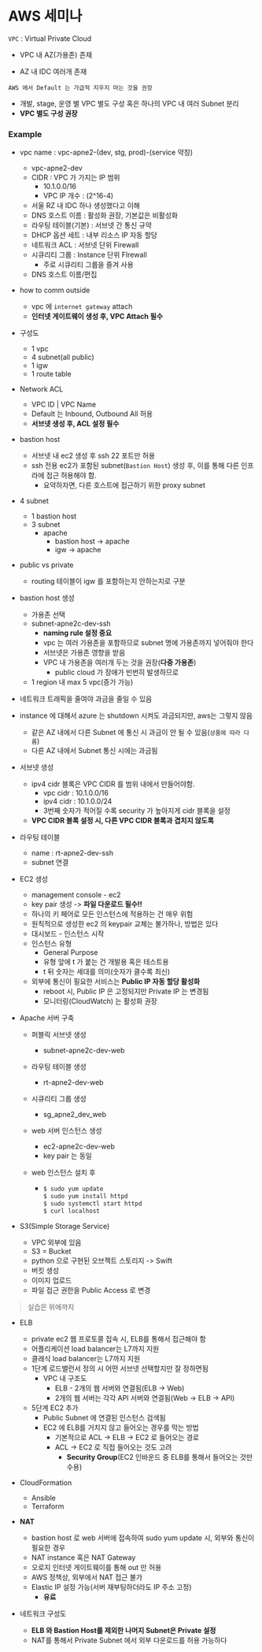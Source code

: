 # AWS 세미나



`VPC` : Virtual Private Cloud



* VPC 내 AZ(가용존) 존재

* AZ 내 IDC 여러개 존재



`AWS 에서 Default 는 가급적 지우지 마는 것을 권장`



* 개발, stage, 운영 별 VPC 별도 구성 혹은 하나의 VPC 내 여러 Subnet 분리
* **VPC 별도 구성 권장**



### Example

* vpc name : vpc-apne2-(dev, stg, prod)-(service 약칭)
  * vpc-apne2-dev
  * CIDR : VPC 가 가지는 IP 범위
    * 10.1.0.0/16
    * VPC IP 개수 : (2^16-4) 
  * 서울 RZ 내 IDC 하나 생성했다고 이해
  * DNS 호스트 이름 : 활성화 권장, 기본값은 비활성화
  * 라우팅 테이블(기본) : 서브넷 간 통신 규약
  * DHCP 옵션 세트 : 내부 리소스 IP 자동 할당
  * 네트워크 ACL : 서브넷 단위 Firewall
  * 시큐리티 그룹 : Instance 단위 FIrewall
    * 주로 시큐리티 그룹을 즐겨 사용
  * DNS 호스트 이름/편집

* how to comm outside
  * vpc 에 `internet gateway` attach
  * **인터넷 게이트웨이 생성 후, VPC Attach 필수**
* 구성도
  * 1 vpc
  * 4 subnet(all public)
  * 1 igw
  * 1 route table
* Network ACL
  * VPC ID | VPC Name
  * Default 는 Inbound, Outbound All 허용
  * **서브넷 생성 후, ACL 설정 필수**
* bastion host
  * 서브넷 내 ec2 생성 후 ssh 22 포트만 허용
  * ssh 전용 ec2가 포함된 subnet(`Bastion Host`) 생성 후, 이를 통해 다른 인프라에 접근 허용해야 함.
    * 요약하자면, 다른 호스트에 접근하기 위한 proxy subnet

* 4 subnet
  * 1 bastion host
  * 3 subnet
    * apache
      * bastion host -> apache
      * igw -> apache

* public vs private
  * routing 테이블이 igw 를 포함하는지 안하는지로 구분

* bastion host 생성
  * 가용존 선택
  * subnet-apne2c-dev-ssh
    * **naming rule 설정 중요**
    * vpc 는 여러 가용존을 포함하므로 subnet 명에 가용존까지 넣어줘야 한다
    * 서브넷은 가용존 영향을 받음
    * VPC 내 가용존을 여러개 두는 것을 권장(**다중 가용존**)
      * public cloud 가 장애가 빈번히 발생하므로
  * 1 region 내 max 5 vpc(증가 가능)
* 네트워크 트래픽을 줄여야 과금을 줄일 수 있음
* instance 에 대해서 azure 는 shutdown 시켜도 과금되지만, aws는 그렇지 않음
  * 같은 AZ 내에서 다른 Subnet 에 통신 시 과금이 안 될 수 있음(`상품에 따라 다름`)
  * 다른 AZ 내에서 Subnet 통신 시에는 과금됨

* 서브넷 생성
  * ipv4 cidr 블록은 VPC CIDR 를 범위 내에서 만들어야함.
    * vpc cidr : 10.1.0.0/16
    * ipv4 cidr : 10.1.0.0/24
    * 3번째 숫자가 적어질 수록 security 가 높아지게 cidr 블록을 설정
  * **VPC CIDR 블록 설정 시, 다른 VPC CIDR 블록과 겹치지 않도록**
* 라우팅 테이블
  * name : rt-apne2-dev-ssh
  * subnet 연결
* EC2 생성
  * management console - ec2
  * key pair 생성 -> **파일 다운로드 필수!!**
  * 하나의 키 페어로 모든 인스턴스에 적용하는 건 매우 위험
  * 원칙적으로 생성한 ec2 의 keypair 교체는 불가하나, 방법은 있다
  * 대시보드 - 인스턴스 시작
  * 인스턴스 유형
    * General Purpose 
    * 유형 앞에 t 가 붙는 건 개발용 혹은 테스트용
    * t 뒤 숫자는 세대를 의미(숫자가 클수록 최신)
  * 외부에 통신이 필요한 서비스는 **Public IP 자동 할당 활성화**
    * reboot 시, Public IP 은 고정되지만 Private IP 는 변경됨
    * 모니터링(CloudWatch) 는 활성화 권장



* Apache 서버 구축

  * 퍼블릭 서브넷 생성

    * subnet-apne2c-dev-web

  * 라우팅 테이블 생성

    * rt-apne2-dev-web

  * 시큐리티 그룹 생성

    * sg_apne2_dev_web

  * web 서버 인스턴스 생성

    * ec2-apne2c-dev-web
    * key pair 는 동일

  * web 인스턴스 설치 후

    * ```sh
      $ sudo yum update
      $ sudo yum install httpd
      $ sudo systemctl start httpd
      $ curl localhost
      ```

* S3(Simple Storage Service)

  * VPC 외부에 있음
  * S3 = Bucket
  * python 으로 구현된 오브젝트 스토리지 -> Swift
  * 버킷 생성
  * 이미지 업로드
  * 파일 접근 권한을 Public Access 로 변경



> 실습은 위에까지



* ELB
  * private ec2 웹 프로토콜 접속 시, ELB를 통해서 접근해야 함
  * 어플리케이션 load balancer는 L7까지 지원
  * 클래식 load balancer는 L7까지 지원
  * 1단계 로드밸런서 정의 시 어떤 서브넷 선택할지만 잘 정하면됨
    * VPC 내 구조도
      * ELB - 2개의 웹 서버와 연결됨(ELB -> Web)
      * 2개의 웹 서버는 각각 API 서버와 연결됨(Web -> ELB -> API)
  * 5단계 EC2 추가
    * Public Subnet 에 연결된 인스턴스 검색됨
    * EC2 에 ELB를 거치지 않고 들어오는 경우를 막는 방법
      * 기본적으로 ACL -> ELB -> EC2 로 들어오는 경로
      * ACL -> EC2 로 직접 들어오는 것도 고려
        * **Security Group**(EC2 인바운드 중 ELB를 통해서 들어오는 것만 수용)



* CloudFormation
  * Ansible
  * Terraform



* **NAT**
  * bastion host 로 web 서버에 접속하여 sudo yum update 시, 외부와 통신이 필요한 경우
  * NAT instance 혹은 NAT Gateway
  * 오로지 인터넷 게이트웨이를 통해 out 만 허용
  * AWS 정책상, 외부에서 NAT 접근 불가
  * Elastic IP 설정 가능(서버 재부팅하더라도 IP 주소 고정)
    * **유료**
* 네트워크 구성도
  * **ELB 와 Bastion Host를 제외한 나머지 Subnet은 Private 설정**
  * NAT를 통해서 Private Subnet 에서 외부 다운로드를 허용 가능하다
